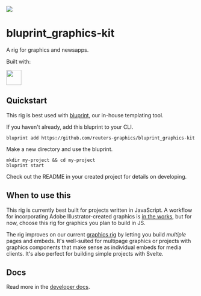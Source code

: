 ![](https://graphics.thomsonreuters.com/style-assets/images/logos/reuters-graphics-logo/svg/graphics-logo-color-dark.svg)

# bluprint_graphics-kit

A rig for graphics and newsapps.

Built with:

<a href="https://kit.svelte.dev/" target="_blank">
<img src="https://kit.svelte.dev/images/svelte-kit-horizontal.svg" height="40" />
</a>

## Quickstart

This rig is best used with [bluprint](https://github.com/reuters-graphics/bluprint), our in-house templating tool.

If you haven't already, add this bluprint to your CLI.

```
bluprint add https://github.com/reuters-graphics/bluprint_graphics-kit
```

Make a new directory and use the bluprint.

```
mkdir my-project && cd my-project
bluprint start
```

Check out the README in your created project for details on developing.

## When to use this

This rig is currently best built for projects written in JavaScript. A workflow for incorporating Adobe Illustrator-created graphics is [in the works](https://github.com/reuters-graphics/bluprint_graphics-kit/issues/7), but for now, choose this rig for graphics you plan to build in JS.

The rig improves on our current [graphics rig](https://github.com/reuters-graphics/bluprint_graphics-rig/) by letting you build _multiple_ pages and embeds. It's well-suited for multipage graphics or projects with graphics components that make sense as individual embeds for media clients. It's also perfect for building simple projects with Svelte.

## Docs

Read more in the [developer docs](docs/developers/README.md).
